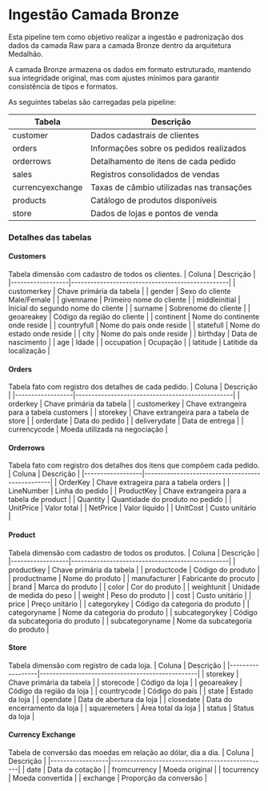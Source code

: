 # Ingestão Camada Bronze
Esta pipeline tem como objetivo realizar a ingestão e padronização dos dados da camada Raw para a camada Bronze dentro da arquitetura Medalhão.

A camada Bronze armazena os dados em formato estruturado, mantendo sua integridade original, mas com ajustes mínimos para garantir consistência de tipos e formatos.

As seguintes tabelas são carregadas pela pipeline:

| Tabela           | Descrição                                       |
|------------------|-------------------------------------------------|
| customer         | Dados cadastrais de clientes                    |
| orders           | Informações sobre os pedidos realizados         |
| orderrows        | Detalhamento de itens de cada pedido            |
| sales            | Registros consolidados de vendas                |
| currencyexchange | Taxas de câmbio utilizadas nas transações       |
| products         | Catálogo de produtos disponíveis                |
| store            | Dados de lojas e pontos de venda                |

### Detalhes das tabelas
#### Customers
Tabela dimensão com cadastro de todos os clientes.
| Coluna           | Descrição                                       |
|------------------|-------------------------------------------------|
| customerkey      | Chave primária da tabela                        |
| gender           | Sexo do cliente Male/Female                     |
| givenname        | Primeiro nome do cliente                        |
| middleinitial    | Inicial do segundo nome do cliente              |
| surname          | Sobrenome do cliente                            |
| geoareakey       | Código da região do cliente                     |
| continent        | Nome do continente onde reside                  |
| countryfull      | Nome do país onde reside                        |
| statefull        | Nome do estado onde reside                      |
| city             | Nome do país onde reside                        |
| birthday         | Data de nascimento                              | 
| age              | Idade                                           |
| occupation       | Ocupação                                        |
| latitude         | Latitide da localização                         |

#### Orders
Tabela fato com registro dos detalhes de cada pedido.
| Coluna           | Descrição                                       |
|------------------|-------------------------------------------------|
| orderkey         | Chave primária da tabela                        |
| customerkey      | Chave extrangeira para a tabela customers       |
| storekey         | Chave extrangeira para a tabela de store        |
| orderdate        | Data do pedido                                  |
| deliverydate     | Data de entrega                                 |
| currencycode     | Moeda utilizada na negociação                   |

#### Orderrows
Tabela fato com registro dos detalhes dos itens que compõem cada pedido.
| Coluna           | Descrição                                       |
|------------------|-------------------------------------------------|
| OrderKey         | Chave extrageira para a tabela orders           |
| LineNumber       | Linha do pedido                                 |
| ProductKey       | Chave extrangeira para a tabela de product      |
| Quantity         | Quantidade do produto no pedido                 |
| UnitPrice        | Valor total                                     |
| NetPrice         | Valor líquido                                   |
| UnitCost         | Custo unitário                                  |

#### Product
Tabela dimensão com cadastro de todos os produtos.
| Coluna           | Descrição                                       |
|------------------|-------------------------------------------------|
| productkey       | Chave primária da tabela                        |
| productcode      | Código do produto                               |
| productname      | Nome do produto                                 |
| manufacturer     | Fabricante do procuto                           |
| brand            | Marca do produto                                |
| color            | Cor do produto                                  |
| weightunit       | Unidade de medida do peso                       |
| weight           | Peso do produto                                 |
| cost             | Custo unitário                                  |
| price            | Preço unitário                                  |
| categorykey      | Código da categoria do produto                  |
| categoryname     | Nome da categoria do produto                    |
| subcategorykey   | Código da subcategoria do produto               | 
| subcategoryname  | Nome da subcategoria do produto                 |

#### Store
Tabela dimensão com registro de cada loja.
| Coluna           | Descrição                                       |
|------------------|-------------------------------------------------|
| storekey         | Chave primária da tabela                        |
| storecode        | Código da loja                                  |
| geoareakey       | Código da região da loja                        |
| countrycode      | Código do país                                  |
| state            | Estado da loja                                  |
| opendate         | Data de abertura da loja                        |
| closedate        | Data do encerramento da loja                    |
| squaremeters     | Área total da loja                              |
| status           | Status da loja                                  |

#### Currency Exchange
Tabela de conversão das moedas em relação ao dólar, dia a dia.
| Coluna           | Descrição                                       |
|------------------|-------------------------------------------------|
| date             | Data da cotação                                 |
| fromcurrency     | Moeda original                                  |
| tocurrency       | Moeda convertida                                |
| exchange         | Proporção da conversão                          |


